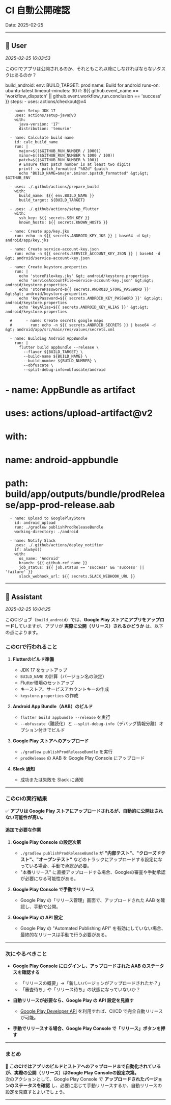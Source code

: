 # CI 自動公開確認

Date: 2025-02-25

---

## 👤 User
*2025-02-25 16:03:53*

このCIでアプリは公開されるのか、それともこれ以降にしなければならないタスクはあるのか？

  build_android:
    env:
      BUILD_TARGET: prod
    name: Build for android
    runs-on: ubuntu-latest
    timeout-minutes: 30
    if: ${{ github.event_name == 'workflow_dispatch' || github.event.workflow_run.conclusion == 'success' }}
    steps:
      - uses: actions/checkout@v4

      - name: Setup JDK 17
        uses: actions/setup-java@v3
        with:
          java-version: '17'
          distribution: 'temurin'

      - name: Calculate build name
        id: calc_build_name
        run: |
          major=$(($GITHUB_RUN_NUMBER / 1000))
          minor=$(($GITHUB_RUN_NUMBER % 1000 / 100))
          patch=$(($GITHUB_RUN_NUMBER % 100))
          # Ensure that patch number is at least two digits
          printf -v patch_formatted "%02d" $patch
          echo "BUILD_NAME=$major.$minor.$patch_formatted" &gt;&gt; $GITHUB_ENV

      - uses: ./.github/actions/prepare_build
        with:
          build_name: ${{ env.BUILD_NAME }}
          build_target: ${BUILD_TARGET}

      - uses: ./.github/actions/setup_flutter
        with:
          ssh_key: ${{ secrets.SSH_KEY }}
          known_hosts: ${{ secrets.KNOWN_HOSTS }}

      - name: Create app/key.jks
        run: echo -n ${{ secrets.ANDROID_KEY_JKS }} | base64 -d &gt; android/app/key.jks

      - name: Create service-account-key.json
        run: echo -n ${{ secrets.SERVICE_ACCOUNT_KEY_JSON }} | base64 -d &gt; android/service-account-key.json

      - name: Create keystore.properties
        run: |
          echo 'storeFile=key.jks' &gt; android/keystore.properties
          echo 'serviceAccountFile=service-account-key.json' &gt;&gt; android/keystore.properties
          echo 'storePassword=${{ secrets.ANDROID_STORE_PASSWORD }}' &gt;&gt; android/keystore.properties
          echo 'keyPassword=${{ secrets.ANDROID_KEY_PASSWORD }}' &gt;&gt; android/keystore.properties
          echo 'keyAlias=${{ secrets.ANDROID_KEY_ALIAS }}' &gt;&gt; android/keystore.properties

      #      - name: Create secrets google maps
      #        run: echo -n ${{ secrets.ANDROID_SECRETS }} | base64 -d &gt; android/app/src/main/res/values/secrets.xml

      - name: Building Android AppBundle
        run: |
          flutter build appbundle --release \
            --flavor ${BUILD_TARGET} \
            --build-name ${BUILD_NAME} \
            --build-number ${BUILD_NUMBER} \
            --obfuscate \
            --split-debug-info=obfuscate/android

#      - name: AppBundle as artifact
#        uses: actions/upload-artifact@v2
#        with:
#          name: android-appbundle
#          path: build/app/outputs/bundle/prodRelease/app-prod-release.aab

      - name: Upload to GooglePlayStore
        id: android_upload
        run: ./gradlew publishProdReleaseBundle
        working-directory: ./android

      - name: Notify Slack
        uses: ./.github/actions/deploy_notifier
        if: always()
        with:
          os_name: 'Android'
          branch: ${{ github.ref_name }}
          job_status: ${{ job.status == 'success' && 'success' || 'failure' }}
          slack_webhook_url: ${{ secrets.SLACK_WEBHOOK_URL }}

---

## 🤖 Assistant
*2025-02-25 16:04:25*

このCIジョブ（`build_android`）では、**Google Play ストアにアプリをアップロード**していますが、アプリが **実際に公開（リリース）されるかどうか** は、以下の点によります。

### **このCIで行われること**
1. **Flutterのビルド準備**
   - JDK 17 をセットアップ
   - `BUILD_NAME` の計算（バージョン名の決定）
   - Flutter環境のセットアップ
   - キーストア、サービスアカウントキーの作成
   - `keystore.properties` の作成

2. **Android App Bundle（AAB）のビルド**
   - `flutter build appbundle --release` を実行
   - `--obfuscate`（難読化）と `--split-debug-info`（デバッグ情報分離）オプション付きでビルド

3. **Google Play ストアへのアップロード**
   - `./gradlew publishProdReleaseBundle` を実行
   - `prodRelease` の AAB を Google Play Console にアップロード

4. **Slack 通知**
   - 成功または失敗を Slack に通知

---

### **このCIの実行結果**
✅ **アプリは Google Play ストアにアップロードされるが、自動的に公開はされない可能性が高い。**

#### **追加で必要な作業**
1. **Google Play Console の設定次第**
   - `./gradlew publishProdReleaseBundle` が **"内部テスト"、"クローズドテスト"、"オープンテスト"** などのトラックにアップロードする設定になっている場合、手動で承認が必要。
   - "本番リリース" に直接アップロードする場合、Googleの審査や手動承認が必要になる可能性がある。

2. **Google Play Console で手動でリリース**
   - Google Play の「リリース管理」画面で、アップロードされた AAB を確認し、手動で公開。

3. **Google Play の API 設定**
   - Google Play の "Automated Publishing API" を有効にしていない場合、最終的なリリースは手動で行う必要がある。

---

### **次にやるべきこと**
- **Google Play Console にログインし、アップロードされた AAB のステータスを確認する**
  - 「リリースの概要」→「新しいバージョンがアップロードされたか？」  
  - 「審査待ち」や「リリース待ち」の状態になっていないか？
  
- **自動リリースが必要なら、Google Play の API 設定を見直す**
  - [Google Play Developer API](https://developers.google.com/android-publisher) を利用すれば、CI/CD で完全自動リリースが可能。

- **手動でリリースする場合、Google Play Console で「リリース」ボタンを押す**

---

### **まとめ**
🚀 **このCIではアプリのビルドとストアへのアップロードまで自動化されているが、実際の公開（リリース）はGoogle Play Consoleの設定次第。**  
次のアクションとして、Google Play Console で **アップロードされたバージョンのステータスを確認** し、必要に応じて手動リリースするか、自動リリースの設定を見直すとよいでしょう。

---
